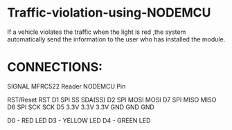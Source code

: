 # Traffic-violation-using-NODEMCU
If a vehicle violates the traffic when the light is red ,the system automatically send the information to the  user who has installed the module.






# CONNECTIONS:

SIGNAL			                MFRC522 Reader	                        NODEMCU Pin

RST/Reset				             RST					 D1
SPI SS	                                 SDA(SS)	                         D2
SPI MOSI				             MOSI	                                 D7
SPI MISO				             MISO	                                 D6
SPI SCK				               SCK		                         D5
3.3V	                       3.3V	                                 3.3V
GND	                         GND					 GND


D0  -  RED LED
D3  -  YELLOW LED
D4  -  GREEN LED
